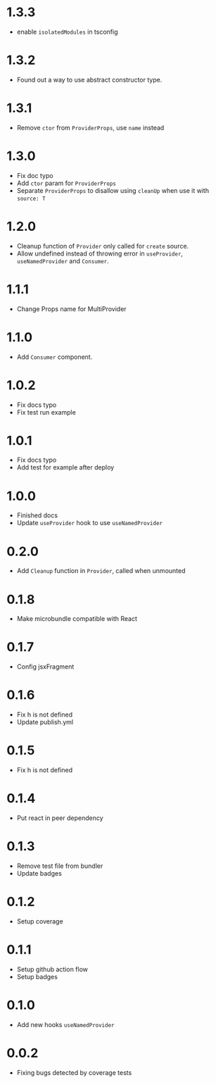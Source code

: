 # 1.3.3

- enable `isolatedModules` in tsconfig

# 1.3.2

- Found out a way to use abstract constructor type.

# 1.3.1

- Remove `ctor` from `ProviderProps`, use `name` instead

# 1.3.0

- Fix doc typo
- Add `ctor` param for `ProviderProps`
- Separate `ProviderProps` to disallow using `cleanUp` when use it with `source: T`

# 1.2.0

- Cleanup function of `Provider` only called for `create` source.
- Allow undefined instead of throwing error in `useProvider`, `useNamedProvider` and `Consumer`.

# 1.1.1

- Change Props name for MultiProvider

# 1.1.0

- Add `Consumer` component.

# 1.0.2

- Fix docs typo
- Fix test run example

# 1.0.1

- Fix docs typo
- Add test for example after deploy

# 1.0.0

- Finished docs
- Update `useProvider` hook to use `useNamedProvider`

# 0.2.0

- Add `Cleanup` function in `Provider`, called when unmounted

# 0.1.8

- Make microbundle compatible with React

# 0.1.7

- Config jsxFragment

# 0.1.6

- Fix h is not defined
- Update publish.yml

# 0.1.5

- Fix h is not defined

# 0.1.4

- Put react in peer dependency

# 0.1.3

- Remove test file from bundler
- Update badges

# 0.1.2

- Setup coverage

# 0.1.1

- Setup github action flow
- Setup badges

# 0.1.0

- Add new hooks `useNamedProvider`

# 0.0.2

- Fixing bugs detected by coverage tests
